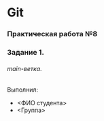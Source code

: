 # Git
### Практическая работа №8
### Задание 1.
###### main-ветка. 

Выполнил:
* <ФИО студента>
* <Группа>
